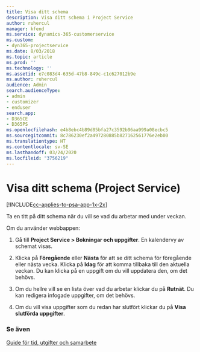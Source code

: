 ```yaml
---
title: Visa ditt schema
description: Visa ditt schema i Project Service
author: ruhercul
manager: kfend
ms.service: dynamics-365-customerservice
ms.custom:
- dyn365-projectservice
ms.date: 8/03/2018
ms.topic: article
ms.prod: ''
ms.technology: ''
ms.assetid: e7c083d4-635d-47b8-849c-c1c627012b9e
ms.author: ruhercul
audience: Admin
search.audienceType:
- admin
- customizer
- enduser
search.app:
- D365CE
- D365PS
ms.openlocfilehash: e4b8ebc4b89d85bfa27c3592b96aa999a08ecbc5
ms.sourcegitcommit: 8c786230ef2a497280885b827162561776e2eb00
ms.translationtype: HT
ms.contentlocale: sv-SE
ms.lasthandoff: 03/24/2020
ms.locfileid: "3756219"
---
```

# <a name="view-your-schedule-project-service"></a>Visa ditt schema (Project Service)

[!INCLUDE[cc-applies-to-psa-app-1x-2x](../includes/cc-applies-to-psa-app-1x-2x.md)]

Ta en titt på ditt schema när du vill se vad du arbetar med under veckan.  
  
 Om du använder webbappen:  
  
1.  Gå till **Project Service > Bokningar och uppgifter**. En kalendervy av schemat visas.  
  
2.  Klicka på **Föregående** eller **Nästa** för att se ditt schema för föregående eller nästa vecka. Klicka på **Idag** för att komma tillbaka till den aktuella veckan. Du kan klicka på en uppgift om du vill uppdatera den, om det behövs.  
  
3.  Om du hellre vill se en lista över vad du arbetar klickar du på **Rutnät**. Du kan redigera infogade uppgifter, om det behövs.  
  
4.  Om du vill visa uppgifter som du redan har slutfört klickar du på **Visa slutförda uppgifter**.  
  
### <a name="see-also"></a>Se även  
 [Guide för tid, utgifter och samarbete](../project-service/time-expense-collaboration-guide.md)
